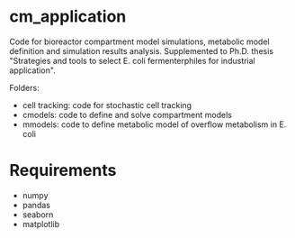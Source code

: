 # cm_application
 
Code for bioreactor compartment model simulations, metabolic model definition and simulation results analysis. Supplemented to Ph.D. thesis "Strategies and tools to select E. coli fermenterphiles for industrial application".

Folders:
- cell tracking: code for stochastic cell tracking
- cmodels: code to define and solve compartment models
- mmodels: code to define metabolic model of overflow metabolism in E. coli

# Requirements
- numpy
- pandas
- seaborn
- matplotlib
